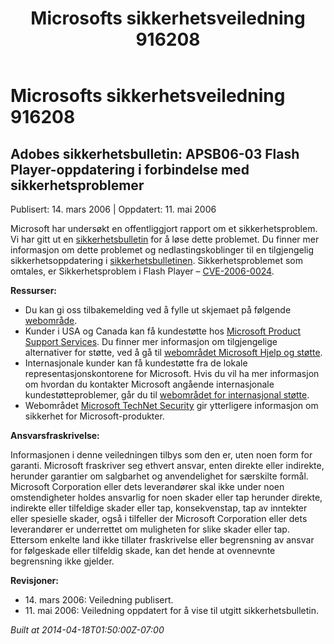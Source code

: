 ﻿---
title: Microsofts sikkerhetsveiledning 916208
TOCTitle: "916208"
ms:assetid: "916208"
ms:mtpsurl: https://technet.microsoft.com/nb-NO/library/916208(v=Security.10)
ms:contentKeyID: 61230802
ms.date: 04/18/2014
mtps_version: v=Security.10
ms.translationtype: HT
---

# Microsofts sikkerhetsveiledning 916208

## Adobes sikkerhetsbulletin: APSB06-03 Flash Player-oppdatering i forbindelse med sikkerhetsproblemer

Publisert: 14. mars 2006 | Oppdatert: 11. mai 2006

Microsoft har undersøkt en offentliggjort rapport om et sikkerhetsproblem. Vi har gitt ut en [sikkerhetsbulletin](http://go.microsoft.com/fwlink/?linkid=54734) for å løse dette problemet. Du finner mer informasjon om dette problemet og nedlastingskoblinger til en tilgjengelig sikkerhetsoppdatering i [sikkerhetsbulletinen](http://go.microsoft.com/fwlink/?linkid=54734). Sikkerhetsproblemet som omtales, er Sikkerhetsproblem i Flash Player – [CVE-2006-0024](http://www.cve.mitre.org/cgi-bin/cvename.cgi?name=cve-2006-0012).

**Ressurser:**

  - Du kan gi oss tilbakemelding ved å fylle ut skjemaet på følgende [webområde](https://support.microsoft.com/common/survey.aspx?scid=sw;en;1257&amp;showpage=1&amp;ws=technet&amp;sd=tech).
  - Kunder i USA og Canada kan få kundestøtte hos [Microsoft Product Support Services](http://go.microsoft.com/fwlink/?linkid=21131). Du finner mer informasjon om tilgjengelige alternativer for støtte, ved å gå til [webområdet Microsoft Hjelp og støtte](http://support.microsoft.com/).
  - Internasjonale kunder kan få kundestøtte fra de lokale representasjonskontorene for Microsoft. Hvis du vil ha mer informasjon om hvordan du kontakter Microsoft angående internasjonale kundestøtteproblemer, går du til [webområdet for internasjonal støtte](http://go.microsoft.com/fwlink/?linkid=21155).
  - Webområdet [Microsoft TechNet Security](http://go.microsoft.com/fwlink/?linkid=21132) gir ytterligere informasjon om sikkerhet for Microsoft-produkter.

**Ansvarsfraskrivelse:**

Informasjonen i denne veiledningen tilbys som den er, uten noen form for garanti. Microsoft fraskriver seg ethvert ansvar, enten direkte eller indirekte, herunder garantier om salgbarhet og anvendelighet for særskilte formål. Microsoft Corporation eller dets leverandører skal ikke under noen omstendigheter holdes ansvarlig for noen skader eller tap herunder direkte, indirekte eller tilfeldige skader eller tap, konsekvenstap, tap av inntekter eller spesielle skader, også i tilfeller der Microsoft Corporation eller dets leverandører er underrettet om muligheten for slike skader eller tap. Ettersom enkelte land ikke tillater fraskrivelse eller begrensning av ansvar for følgeskade eller tilfeldig skade, kan det hende at ovennevnte begrensning ikke gjelder.

**Revisjoner:**

  - 14\. mars 2006: Veiledning publisert.
  - 11\. mai 2006: Veiledning oppdatert for å vise til utgitt sikkerhetsbulletin.

*Built at 2014-04-18T01:50:00Z-07:00*

